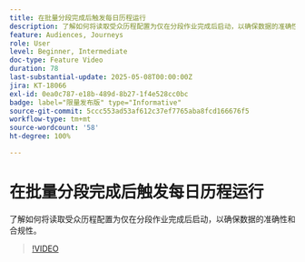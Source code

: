 ```yaml
---
title: 在批量分段完成后触发每日历程运行
description: 了解如何将读取受众历程配置为仅在分段作业完成后启动，以确保数据的准确性和合规性。
feature: Audiences, Journeys
role: User
level: Beginner, Intermediate
doc-type: Feature Video
duration: 78
last-substantial-update: 2025-05-08T00:00:00Z
jira: KT-18066
exl-id: 0ea0c787-e18b-489d-8b27-1f4e528cc0bc
badge: label="限量发布版" type="Informative"
source-git-commit: 5ccc553ad53af612c37ef7765aba8fcd166676f5
workflow-type: tm+mt
source-wordcount: '58'
ht-degree: 100%

---
```


# 在批量分段完成后触发每日历程运行



了解如何将读取受众历程配置为仅在分段作业完成后启动，以确保数据的准确性和合规性。

>[!VIDEO](https://video.tv.adobe.com/v/3458146/?learn=on&enablevpops)
